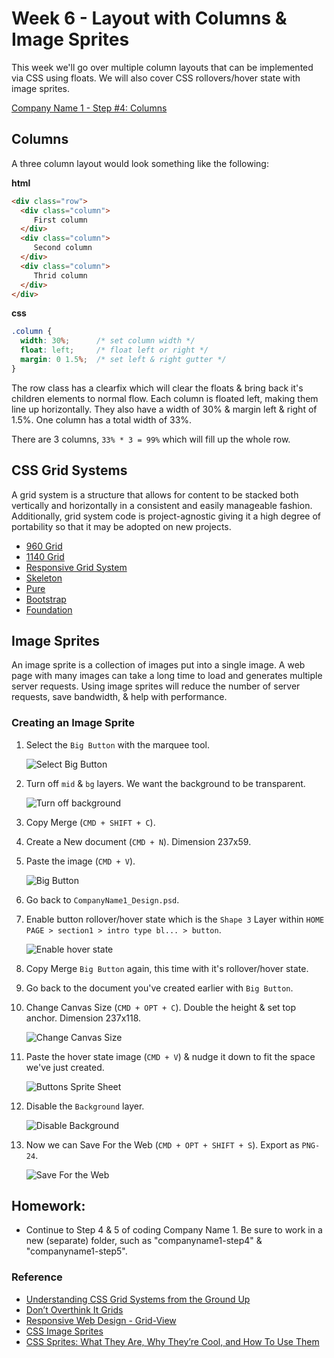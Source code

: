 # Week 6 - Layout with Columns & Image Sprites
This week we'll go over multiple column layouts that can be implemented via CSS using floats. We will also cover CSS rollovers/hover state with image sprites.

[Company Name 1 - Step #4: Columns](http://emmanuelpilande.com/art128/companyname1-step3/)

## Columns
A three column layout would look something like the following:

**html**
```html
<div class="row">
  <div class="column">
     First column
  </div>
  <div class="column">
     Second column
  </div>
  <div class="column">
     Thrid column
  </div>
</div>
```

**css**
```css
.column {
  width: 30%;      /* set column width */
  float: left;     /* float left or right */
  margin: 0 1.5%;  /* set left & right gutter */
}
```

The row class has a clearfix which will clear the floats & bring back it's children elements to normal flow.
Each column is floated left, making them line up horizontally.
They also have a width of 30% & margin left & right of 1.5%.
One column has a total width of 33%.

There are 3 columns, `33% * 3 = 99%` which will fill up the whole row.


## CSS Grid Systems
A grid system is a structure that allows for content to be stacked both vertically and horizontally in a consistent and easily manageable fashion. Additionally, grid system code is project-agnostic giving it a high degree of portability so that it may be adopted on new projects.

- [960 Grid](http://960.gs/)
- [1140 Grid](http://andytaylor.me/2013/04/09/1140px-css-grid-retired/)
- [Responsive Grid System](http://www.responsivegridsystem.com/)
- [Skeleton](http://getskeleton.com/)
- [Pure](http://purecss.io/grids/)
- [Bootstrap](http://getbootstrap.com/css/#grid)
- [Foundation](http://foundation.zurb.com/grid.html)


## Image Sprites
An image sprite is a collection of images put into a single image. A web page with many images can take a long time to load and generates multiple server requests. Using image sprites will reduce the number of server requests, save bandwidth, & help with performance.

### Creating an Image Sprite
1. Select the `Big Button` with the marquee tool.

    ![Select Big Button](http://i.imgur.com/4FGHVzu.png)

1. Turn off `mid` & `bg` layers. We want the background to be transparent.

    ![Turn off background](http://i.imgur.com/MJHGT9Y.png)

1. Copy Merge (`CMD + SHIFT + C`).

1. Create a New document (`CMD + N`). Dimension 237x59.

1. Paste the image (`CMD + V`).

    ![Big Button](http://i.imgur.com/jt7uQEq.png)

1. Go back to `CompanyName1_Design.psd`.

1. Enable button rollover/hover state which is the `Shape 3` Layer within `HOME PAGE > section1 > intro type bl... > button`.

    ![Enable hover state](http://i.imgur.com/x0nO1ZR.png)

1. Copy Merge `Big Button` again, this time with it's rollover/hover state.

1. Go back to the document you've created earlier with `Big Button`.

1. Change Canvas Size (`CMD + OPT + C`). Double the height & set top anchor. Dimension 237x118.

    ![Change Canvas Size](http://i.imgur.com/BxV33DG.png)

1. Paste the hover state image (`CMD + V`) & nudge it down to fit the space we've just created.

    ![Buttons Sprite Sheet](http://i.imgur.com/r1Qj4G0.png)

1. Disable the `Background` layer.

    ![Disable Background](http://i.imgur.com/D2Vfusr.png)

1. Now we can Save For the Web (`CMD + OPT + SHIFT + S`). Export as `PNG-24`.

    ![Save For the Web](http://i.imgur.com/LxPfwsH.png)


## Homework:
- Continue to Step 4 & 5 of coding Company Name 1. Be sure to work in a new (separate) folder, such as "companyname1-step4" & "companyname1-step5".


### Reference
- [Understanding CSS Grid Systems from the Ground Up](http://www.sitepoint.com/understanding-css-grid-systems/)
- [Don’t Overthink It Grids](https://css-tricks.com/dont-overthink-it-grids/)
- [Responsive Web Design - Grid-View](http://www.w3schools.com/css/css_rwd_grid.asp)
- [CSS Image Sprites](http://www.w3schools.com/css/css_image_sprites.asp)
- [CSS Sprites: What They Are, Why They’re Cool, and How To Use Them](https://css-tricks.com/css-sprites/)
